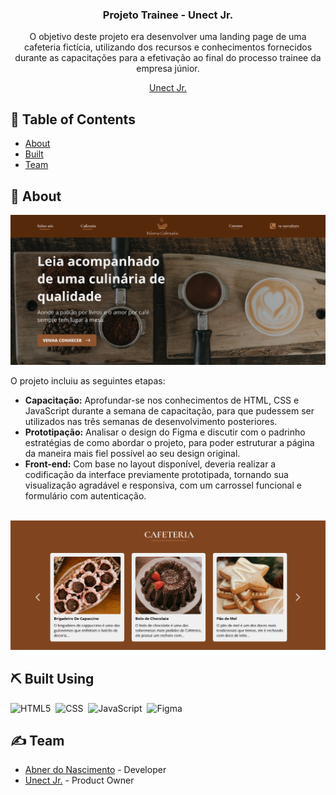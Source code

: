 <h3 align="center">Projeto Trainee - Unect Jr.</h3>

<p align="center"> O objetivo deste projeto era desenvolver uma landing page de uma cafeteria fictícia, utilizando dos recursos e conhecimentos fornecidos durante as capacitações para a efetivação ao final do processo trainee da empresa júnior.
    <br> 
</p>

<div align="center">
  <a href="https://unect.com.br/">Unect Jr.</a>
</div>

## 📝 Table of Contents

- [About](#about)
- [Built](#built_using)
- [Team](#team)

## 🧐 About <a name = "about"></a>

<img src="./images/home-image.png" alt="Project Home Page">
<br> 

O projeto incluiu as seguintes etapas:

- **Capacitação:** Aprofundar-se nos conhecimentos de HTML, CSS e JavaScript durante a semana de capacitação, para que pudessem ser utilizados nas três semanas de desenvolvimento posteriores.
- **Prototipação:** Analisar o design do Figma e discutir com o padrinho estratégias de como abordar o projeto, para poder estruturar a página da maneira mais fiel possível ao seu design original.
- **Front-end:** Com base no layout disponível, deveria realizar a codificação da interface previamente prototipada, tornando sua visualização agradável e responsiva, com um carrossel funcional e formulário com autenticação.

<br> 
<img src="./images/coffeeshop-image.png" alt="Project Coffee Shop">

## ⛏️ Built Using <a name = "built_using"></a>

![HTML5](https://img.shields.io/badge/HTML5-E34F26?style=for-the-badge&logo=html5&logoColor=white)&nbsp;
![CSS](https://img.shields.io/badge/CSS-239120?&style=for-the-badge&logo=css3&logoColor=white)&nbsp;
![JavaScript](https://img.shields.io/badge/JavaScript-F7DF1E?style=for-the-badge&logo=javascript&logoColor=black)&nbsp;
![Figma](https://img.shields.io/badge/Figma-F24E1E?style=for-the-badge&logo=figma&logoColor=white)&nbsp;

## ✍️ Team <a name = "team"></a>

- [Abner do Nascimento](https://github.com/abnerns) - Developer
- [Unect Jr.](mailto:unect@unect.com.br) - Product Owner